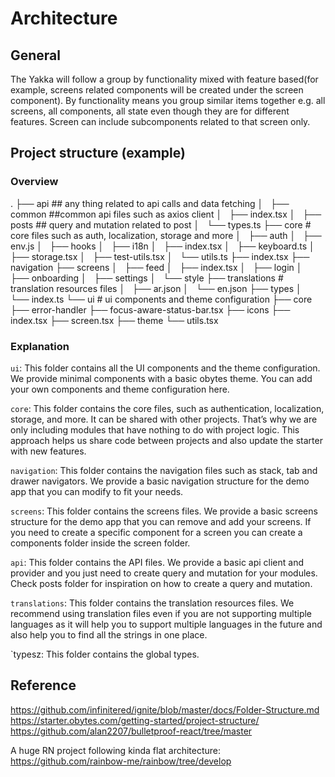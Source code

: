 # Architecture

## General

The Yakka will follow a group by functionality mixed with feature based(for example, screens related components will be created under the screen component). By functionality means you group similar items together e.g. all screens, all components, all state even though they are for different features. Screen can include subcomponents related to that screen only.

## Project structure (example)

### Overview
.
├── api ## any thing related to api calls and data fetching
│   ├── common ##common api files such as axios client 
│   ├── index.tsx
│   ├── posts ## query and mutation related to post
│   └── types.ts
├── core # core files such as auth, localization, storage and more
│   ├── auth
│   ├── env.js
│   ├── hooks
│   ├── i18n
│   ├── index.tsx
│   ├── keyboard.ts
│   ├── storage.tsx
│   ├── test-utils.tsx
│   └── utils.ts
├── index.tsx
├── navigation
├── screens
│   ├── feed
│   ├── index.tsx
│   ├── login
│   ├── onboarding
│   ├── settings
│   └── style
├── translations # translation resources files
│   ├── ar.json
│   └── en.json
├── types
│   └── index.ts
└── ui # ui components and theme configuration
    ├── core
    ├── error-handler
    ├── focus-aware-status-bar.tsx
    ├── icons
    ├── index.tsx
    ├── screen.tsx
    ├── theme
    └── utils.tsx

### Explanation
`ui`: This folder contains all the UI components and the theme configuration. We provide minimal components with a basic obytes theme. You can add your own components and theme configuration here.

`core`: This folder contains the core files, such as authentication, localization, storage, and more. It can be shared with other projects. That’s why we are only including modules that have nothing to do with project logic. This approach helps us share code between projects and also update the starter with new features.

`navigation`: This folder contains the navigation files such as stack, tab and drawer navigators. We provide a basic navigation structure for the demo app that you can modify to fit your needs.

`screens`: This folder contains the screens files. We provide a basic screens structure for the demo app that you can remove and add your screens. If you need to create a specific component for a screen you can create a components folder inside the screen folder.

`api`: This folder contains the API files. We provide a basic api client and provider and you just need to create query and mutation for your modules. Check posts folder for inspiration on how to create a query and mutation.

`translations`: This folder contains the translation resources files. We recommend using translation files even if you are not supporting multiple languages as it will help you to support multiple languages in the future and also help you to find all the strings in one place.

`typesz: This folder contains the global types.

## Reference

https://github.com/infinitered/ignite/blob/master/docs/Folder-Structure.md
https://starter.obytes.com/getting-started/project-structure/
https://github.com/alan2207/bulletproof-react/tree/master

A huge RN project following kinda flat architecture: https://github.com/rainbow-me/rainbow/tree/develop
